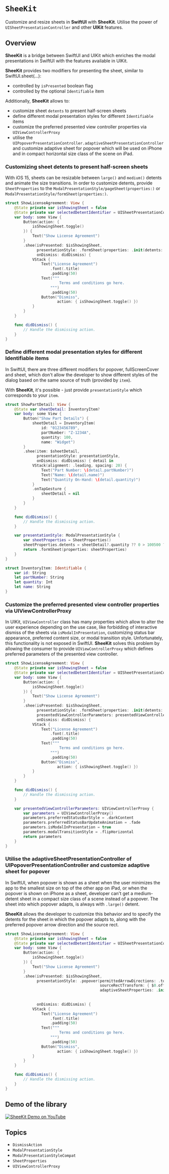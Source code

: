 # ``SheeKit``

Customize and resize sheets in **SwiftUI** with **SheeKit**. Utilise the power of `UISheetPresentationController` and other **UIKit** features.

## Overview

**SheeKit** is a bridge between SwiftUI and UIKit which enriches the modal presentations in SwiftUI with the features available in UIKit.  

**SheeKit** provides two modifiers for presenting the sheet, similar to SwiftUI.sheet(...):
 - controlled by `isPresented` boolean flag
 - controlled by the optional `Identifiable` item

Additionally, **SheeKit** allows to:
 - customize sheet `detents` to present half-screen sheets
 - define different modal presentation styles for different `Identifiable` items
 - customize the preferred presented view controller properties via ``UIViewControllerProxy``
 - utilise the `UIPopoverPresentationController.adaptiveSheetPresentationController` and customize adaptive sheet for popover which will be used on iPhone and in compact horizontal size class of the scene on iPad. 

### Customizing sheet detents to present half-screen sheets

With iOS 15, sheets can be resizable between `large()` and `medium()` detents and animate the size transitions.
In order to customize detents, provide ``SheetProperties`` to the ``ModalPresentationStyle/pageSheet(properties:)`` or ``ModalPresentationStyle/formSheet(properties:)``.

```swift
struct ShowLicenseAgreement: View {
    @State private var isShowingSheet = false
    @State private var selectedDetentIdentifier = UISheetPresentationController.Detent.Identifier.medium 
    var body: some View {
        Button(action: {
            isShowingSheet.toggle()
        }) {
            Text("Show License Agreement")
        }
        .shee(isPresented: $isShowingSheet,
              presentationStyle: .formSheet(properties: .init(detents: [ .medium(), .large() ], selectedDetentIdentifier: $selectedDetentIdentifier, animatesSelectedDetentIdentifierChange: true)),
              onDismiss: didDismiss) {
            VStack {
                Text("License Agreement")
                    .font(.title)
                    .padding(50)
                Text("""
                        Terms and conditions go here.
                    """)
                    .padding(50)
                Button("Dismiss",
                       action: { isShowingSheet.toggle() })
            }
        }
    }

    func didDismiss() {
        // Handle the dismissing action.
    }
}
```

### Define different modal presentation styles for different Identifiable items

In SwiftUI, there are three different modifiers for popover, fullScreenCover and sheet, which don't allow the developer to show different styles of the dialog based on the same source of truth (provided by `item`).

With **SheeKit**, it's possible - just provide `presentationStyle` which corresponds to your `item`.

```swift
struct ShowPartDetail: View {
    @State var sheetDetail: InventoryItem?
    var body: some View {
        Button("Show Part Details") {
            sheetDetail = InventoryItem(
                id: "0123456789",
                partNumber: "Z-1234A",
                quantity: 100,
                name: "Widget")
        }
        .shee(item: $sheetDetail,
              presentationStyle: presentationStyle,
              onDismiss: didDismiss) { detail in
            VStack(alignment: .leading, spacing: 20) {
                Text("Part Number: \(detail.partNumber)")
                Text("Name: \(detail.name)")
                Text("Quantity On-Hand: \(detail.quantity)")
            }
            .onTapGesture {
                sheetDetail = nil
            }
        }
    }

    func didDismiss() {
        // Handle the dismissing action.
    }

    var presentationStyle: ModalPresentationStyle {
        var sheetProperties = SheetProperties()
        sheetProperties.detents = sheetDetail?.quantity ?? 0 > 100500 ? [ .large() ] : [ .medium() ]
        return .formSheet(properties: sheetProperties)
    }
}

struct InventoryItem: Identifiable {
    var id: String
    let partNumber: String
    let quantity: Int
    let name: String
}
```

### Customize the preferred presented view controller properties via UIViewControllerProxy

In UIKit, `UIViewController` class has many properties which allow to alter the user experience depending on the use case, like forbidding of interactive dismiss of the sheets via `isModalInPresentation`, customizing status bar appearance, preferred content size, or modal transition style. Unfortunately, this functionality is not exposed in SwiftUI. **SheeKit** solves this problem by allowing the consumer to provide ``UIViewControllerProxy`` which defines preferred parameters of the presented view controller.

```swift
struct ShowLicenseAgreement: View {
    @State private var isShowingSheet = false
    @State private var selectedDetentIdentifier = UISheetPresentationController.Detent.Identifier.medium 
    var body: some View {
        Button(action: {
            isShowingSheet.toggle()
        }) {
            Text("Show License Agreement")
        }
        .shee(isPresented: $isShowingSheet,
              presentationStyle: .formSheet(properties: .init(detents: [ .medium(), .large() ], selectedDetentIdentifier: $selectedDetentIdentifier, animatesSelectedDetentIdentifierChange: true)),
              presentedViewControllerParameters: presentedViewControllerParameters,
              onDismiss: didDismiss) {
            VStack {
                Text("License Agreement")
                    .font(.title)
                    .padding(50)
                Text("""
                        Terms and conditions go here.
                    """)
                    .padding(50)
                Button("Dismiss",
                       action: { isShowingSheet.toggle() })
            }
        }
    }

    func didDismiss() {
        // Handle the dismissing action.
    }

    var presentedViewControllerParameters: UIViewControllerProxy {
        var parameters = UIViewControllerProxy()
        parameters.preferredStatusBarStyle = .darkContent
        parameters.preferredStatusBarUpdateAnimation = .fade
        parameters.isModalInPresentation = true
        parameters.modalTransitionStyle = .flipHorizontal
        return parameters
    }
}
```

### Utilise the adaptiveSheetPresentationController of UIPopoverPresentationController and customize adaptive sheet for popover

In SwiftUI, when popover is shown as a sheet when the user minimizes the app to the smallest size on top of the other app on iPad, or when the popover is shown on iPhone as a sheet, developer can't get a medium-detent sheet in a compact size class of a scene instead of a popover. The sheet into which popover adapts, is always with `.large()` detent.

**SheeKit** allows the developer to customize this behavior and to specify the detents for the sheet in which the popover adapts to, along with the preferred popover arrow direction and the source rect. 

```swift
struct ShowLicenseAgreement: View {
    @State private var isShowingSheet = false
    @State private var selectedDetentIdentifier = UISheetPresentationController.Detent.Identifier.medium 
    var body: some View {
        Button(action: {
            isShowingSheet.toggle()
        }) {
            Text("Show License Agreement")
        }
        .shee(isPresented: $isShowingSheet,
              presentationStyle: .popover(permittedArrowDirections: .top, 
                                          sourceRectTransform: { $0.offsetBy(dx: 16, dy: 16) }, 
                                          adaptiveSheetProperties: .init(detents: [ .medium(), .large() ], 
                                                                         selectedDetentIdentifier: $selectedDetentIdentifier, 
                                                                         animatesSelectedDetentIdentifierChange: true)),
              onDismiss: didDismiss) {
            VStack {
                Text("License Agreement")
                    .font(.title)
                    .padding(50)
                Text("""
                        Terms and conditions go here.
                    """)
                    .padding(50)
                Button("Dismiss",
                       action: { isShowingSheet.toggle() })
            }
        }
    }

    func didDismiss() {
        // Handle the dismissing action.
    }
}
```

## Demo of the library 

[![SheeKit Demo on YouTube](https://img.youtube.com/vi/LU9u7hdwoCs/sddefault.jpg)](https://youtu.be/LU9u7hdwoCs)


## Topics
- ``DismissAction``
- ``ModalPresentationStyle``
- ``ModalPresentationStyleCompat``
- ``SheetProperties``
- ``UIViewControllerProxy``
